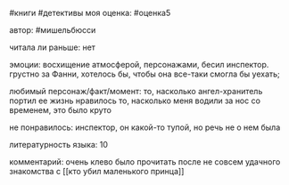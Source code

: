 #книги #детективы 
моя оценка: #оценка5 

автор: #мишельбюсси 

читала ли раньше:  нет 

эмоции: восхищение атмосферой, персонажами, бесил инспектор. грустно за Фанни, хотелось бы, чтобы она все-таки смогла бы уехать;

любимый персонаж/факт/момент: то, насколько ангел-хранитель портил ее жизнь
нравилось то, насколько меня водили за нос со временем, это было круто

не понравилось: инспектор, он какой-то тупой, но речь не о нем была

литературность языка: 10

комментарий: очень клево было прочитать после не совсем удачного знакомства с [[кто убил маленького принца]]

